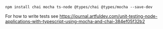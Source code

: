 ```
npm install chai mocha ts-node @types/chai @types/mocha --save-dev
```

For how to write tests see
<https://journal.artfuldev.com/unit-testing-node-applications-with-typescript-using-mocha-and-chai-384ef05f32b2>